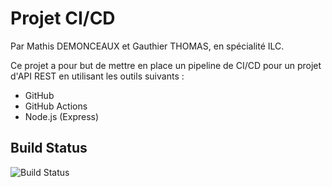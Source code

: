 # Projet CI/CD

Par Mathis DEMONCEAUX et Gauthier THOMAS, en spécialité ILC.

Ce projet a pour but de mettre en place un pipeline de CI/CD pour un projet d'API REST en utilisant les outils suivants :
 * GitHub
 * GitHub Actions
 * Node.js (Express)

## Build Status

![Build Status](https://github.com/MathisDemonceaux/4A_ILC_Demonceaux_Thomas/actions/workflows/node-setup.yml/badge.svg)